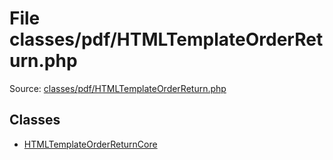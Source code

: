 File classes/pdf/HTMLTemplateOrderReturn.php
=========

Source: [classes/pdf/HTMLTemplateOrderReturn.php](https://github.com/PrestaShop/PrestaShop/blob/1.6.0.2/classes/pdf/HTMLTemplateOrderReturn.php)


Classes
-------

* [HTMLTemplateOrderReturnCore](class.HTMLTemplateOrderReturnCore.md)


